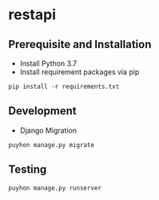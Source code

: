 # restapi

## Prerequisite and Installation
- Install Python 3.7
- Install requirement packages via pip
```
pip install -r requirements.txt
```

## Development
- Django Migration
```
puyhon manage.py migrate
```

## Testing
```
puyhon manage.py runserver
```